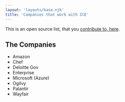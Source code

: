 ```yaml
---
layout: 'layouts/base.njk'
title: 'Companies that work with ICE' 
---
```


This is an open source list, that you [contribute to, here](https://github.com/hankchizljaw/companies-that-work-with-ice).

## The Companies

- Amazon
- Chef
- Deloitte Gov
- Enterprise
- Microsoft (Azure)
- Ogilvy
- Palantir
- Wayfair

